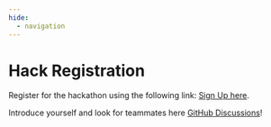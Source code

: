 ```yaml
---
hide:
  - navigation
---
```


# Hack Registration

Register for the hackathon using the following link: [Sign Up here](https://developer.microsoft.com/en-us/reactor/events/25323/).

Introduce yourself and look for teammates here [GitHub Discussions](https://aka.ms/agenthack)!